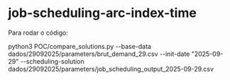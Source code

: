 # job-scheduling-arc-index-time

Para rodar o código:

python3 POC/compare_solutions.py --base-data dados/29092025/parameters/brut_demand_29.csv --init-date "2025-09-29" --scheduling-solution dados/29092025/parameters/job_scheduling_output_2025-09-29.csv
